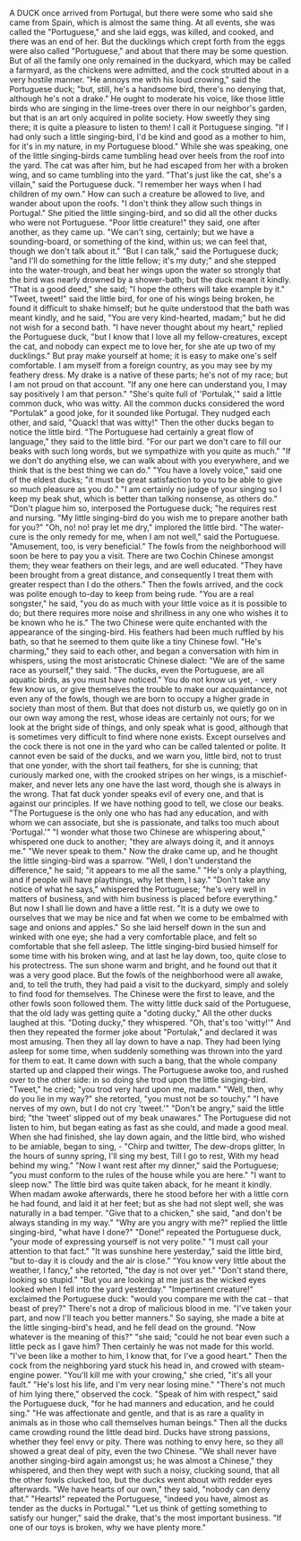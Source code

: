 A DUCK once arrived from Portugal, but there were some who said she came from Spain, which is almost the same thing.
At all events, she was called the "Portuguese," and she laid eggs, was killed, and cooked, and there was an end of her.
But the ducklings which crept forth from the eggs were also called "Portuguese," and about that there may be some question.
But of all the family one only remained in the duckyard, which may be called a farmyard, as the chickens were admitted, and the cock strutted about in a very hostile manner.
"He annoys me with his loud crowing," said the Portuguese duck; "but, still, he's a handsome bird, there's no denying that, although he's not a drake."
He ought to moderate his voice, like those little birds who are singing in the lime-trees over there in our neighbor's garden, but that is an art only acquired in polite society.
How sweetly they sing there; it is quite a pleasure to listen to them!
I call it Portuguese singing.
"If I had only such a little singing-bird, I'd be kind and good as a mother to him, for it's in my nature, in my Portuguese blood."
While she was speaking, one of the little singing-birds came tumbling head over heels from the roof into the yard.
The cat was after him, but he had escaped from her with a broken wing, and so came tumbling into the yard.
"That's just like the cat, she's a villain," said the Portuguese duck.
"I remember her ways when I had children of my own."
How can such a creature be allowed to live, and wander about upon the roofs.
"I don't think they allow such things in Portugal."
She pitied the little singing-bird, and so did all the other ducks who were not Portuguese.
"Poor little creature!" they said, one after another, as they came up.
"We can't sing, certainly; but we have a sounding-board, or something of the kind, within us; we can feel that, though we don't talk about it."
"But I can talk," said the Portuguese duck; "and I'll do something for the little fellow; it's my duty;" and she stepped into the water-trough, and beat her wings upon the water so strongly that the bird was nearly drowned by a shower-bath; but the duck meant it kindly.
"That is a good deed," she said; "I hope the others will take example by it."
"Tweet, tweet!" said the little bird, for one of his wings being broken, he found it difficult to shake himself; but he quite understood that the bath was meant kindly, and he said, "You are very kind-hearted, madam;" but he did not wish for a second bath.
"I have never thought about my heart," replied the Portuguese duck, "but I know that I love all my fellow-creatures, except the cat, and nobody can expect me to love her, for she ate up two of my ducklings."
But pray make yourself at home; it is easy to make one's self comfortable.
I am myself from a foreign country, as you may see by my feathery dress.
My drake is a native of these parts; he's not of my race; but I am not proud on that account.
"If any one here can understand you, I may say positively I am that person."
"She's quite full of 'Portulak,'" said a little common duck, who was witty.
All the common ducks considered the word "Portulak" a good joke, for it sounded like Portugal.
They nudged each other, and said, "Quack! that was witty!"
Then the other ducks began to notice the little bird.
"The Portuguese had certainly a great flow of language," they said to the little bird.
"For our part we don't care to fill our beaks with such long words, but we sympathize with you quite as much."
"If we don't do anything else, we can walk about with you everywhere, and we think that is the best thing we can do."
"You have a lovely voice," said one of the eldest ducks; "it must be great satisfaction to you to be able to give so much pleasure as you do."
"I am certainly no judge of your singing so I keep my beak shut, which is better than talking nonsense, as others do."
"Don't plague him so, interposed the Portuguese duck; "he requires rest and nursing.
"My little singing-bird do you wish me to prepare another bath for you?"
"Oh, no! no! pray let me dry," implored the little bird.
"The water-cure is the only remedy for me, when I am not well," said the Portuguese.
"Amusement, too, is very beneficial."
The fowls from the neighborhood will soon be here to pay you a visit.
There are two Cochin Chinese amongst them; they wear feathers on their legs, and are well educated.
"They have been brought from a great distance, and consequently I treat them with greater respect than I do the others."
Then the fowls arrived, and the cock was polite enough to-day to keep from being rude.
"You are a real songster," he said, "you do as much with your little voice as it is possible to do; but there requires more noise and shrillness in any one who wishes it to be known who he is."
The two Chinese were quite enchanted with the appearance of the singing-bird.
His feathers had been much ruffled by his bath, so that he seemed to them quite like a tiny Chinese fowl.
"He's charming," they said to each other, and began a conversation with him in whispers, using the most aristocratic Chinese dialect: "We are of the same race as yourself," they said.
"The ducks, even the Portuguese, are all aquatic birds, as you must have noticed."
You do not know us yet, - very few know us, or give themselves the trouble to make our acquaintance, not even any of the fowls, though we are born to occupy a higher grade in society than most of them.
But that does not disturb us, we quietly go on in our own way among the rest, whose ideas are certainly not ours; for we look at the bright side of things, and only speak what is good, although that is sometimes very difficult to find where none exists.
Except ourselves and the cock there is not one in the yard who can be called talented or polite.
It cannot even be said of the ducks, and we warn you, little bird, not to trust that one yonder, with the short tail feathers, for she is cunning; that curiously marked one, with the crooked stripes on her wings, is a mischief-maker, and never lets any one have the last word, though she is always in the wrong.
That fat duck yonder speaks evil of every one, and that is against our principles.
If we have nothing good to tell, we close our beaks.
"The Portuguese is the only one who has had any education, and with whom we can associate, but she is passionate, and talks too much about 'Portugal.'"
"I wonder what those two Chinese are whispering about," whispered one duck to another; "they are always doing it, and it annoys me."
"We never speak to them."
Now the drake came up, and he thought the little singing-bird was a sparrow.
"Well, I don't understand the difference," he said; "it appears to me all the same."
"He's only a plaything, and if people will have playthings, why let them, I say."
"Don't take any notice of what he says," whispered the Portuguese; "he's very well in matters of business, and with him business is placed before everything."
But now I shall lie down and have a little rest.
"It is a duty we owe to ourselves that we may be nice and fat when we come to be embalmed with sage and onions and apples."
So she laid herself down in the sun and winked with one eye; she had a very comfortable place, and felt so comfortable that she fell asleep.
The little singing-bird busied himself for some time with his broken wing, and at last he lay down, too, quite close to his protectress.
The sun shone warm and bright, and he found out that it was a very good place.
But the fowls of the neighborhood were all awake, and, to tell the truth, they had paid a visit to the duckyard, simply and solely to find food for themselves.
The Chinese were the first to leave, and the other fowls soon followed them.
The witty little duck said of the Portuguese, that the old lady was getting quite a "doting ducky," All the other ducks laughed at this.
"Doting ducky," they whispered.
"Oh, that's too 'witty!'"
And then they repeated the former joke about "Portulak," and declared it was most amusing.
Then they all lay down to have a nap.
They had been lying asleep for some time, when suddenly something was thrown into the yard for them to eat.
It came down with such a bang, that the whole company started up and clapped their wings.
The Portuguese awoke too, and rushed over to the other side: in so doing she trod upon the little singing-bird.
"Tweet," he cried; "you trod very hard upon me, madam."
"Well, then, why do you lie in my way?" she retorted, "you must not be so touchy."
"I have nerves of my own, but I do not cry 'tweet.'"
"Don't be angry," said the little bird; "the 'tweet' slipped out of my beak unawares."
The Portuguese did not listen to him, but began eating as fast as she could, and made a good meal.
When she had finished, she lay down again, and the little bird, who wished to be amiable, began to sing, -
"Chirp and twitter, The dew-drops glitter, In the hours of sunny spring, I'll sing my best, Till I go to rest, With my head behind my wing."
"Now I want rest after my dinner," said the Portuguese; "you must conform to the rules of the house while you are here."
"I want to sleep now."
The little bird was quite taken aback, for he meant it kindly.
When madam awoke afterwards, there he stood before her with a little corn he had found, and laid it at her feet; but as she had not slept well, she was naturally in a bad temper.
"Give that to a chicken," she said, "and don't be always standing in my way."
"Why are you angry with me?" replied the little singing-bird, "what have I done?"
"Done!" repeated the Portuguese duck, "your mode of expressing yourself is not very polite."
"I must call your attention to that fact."
"It was sunshine here yesterday," said the little bird, "but to-day it is cloudy and the air is close."
"You know very little about the weather, I fancy," she retorted, "the day is not over yet."
"Don't stand there, looking so stupid."
"But you are looking at me just as the wicked eyes looked when I fell into the yard yesterday."
"Impertinent creature!" exclaimed the Portuguese duck: "would you compare me with the cat - that beast of prey?"
There's not a drop of malicious blood in me.
"I've taken your part, and now I'll teach you better manners."
So saying, she made a bite at the little singing-bird's head, and he fell dead on the ground.
"Now whatever is the meaning of this?"
"she said; "could he not bear even such a little peck as I gave him?
Then certainly he was not made for this world.
"I've been like a mother to him, I know that, for I've a good heart."
Then the cock from the neighboring yard stuck his head in, and crowed with steam-engine power.
"You'll kill me with your crowing," she cried, "it's all your fault."
"He's lost his life, and I'm very near losing mine."
"There's not much of him lying there," observed the cock.
"Speak of him with respect," said the Portuguese duck, "for he had manners and education, and he could sing."
"He was affectionate and gentle, and that is as rare a quality in animals as in those who call themselves human beings."
Then all the ducks came crowding round the little dead bird.
Ducks have strong passions, whether they feel envy or pity.
There was nothing to envy here, so they all showed a great deal of pity, even the two Chinese.
"We shall never have another singing-bird again amongst us; he was almost a Chinese," they whispered, and then they wept with such a noisy, clucking sound, that all the other fowls clucked too, but the ducks went about with redder eyes afterwards.
"We have hearts of our own," they said, "nobody can deny that."
"Hearts!" repeated the Portuguese, "indeed you have, almost as tender as the ducks in Portugal."
"Let us think of getting something to satisfy our hunger," said the drake, that's the most important business.
"If one of our toys is broken, why we have plenty more."
